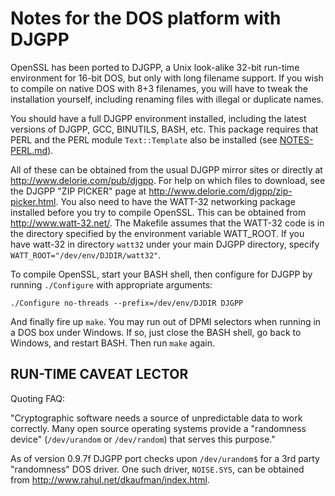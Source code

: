 Notes for the DOS platform with DJGPP
=====================================

 OpenSSL has been ported to DJGPP, a Unix look-alike 32-bit run-time
 environment for 16-bit DOS, but only with long filename support.
 If you wish to compile on native DOS with 8+3 filenames, you will
 have to tweak the installation yourself, including renaming files
 with illegal or duplicate names.

 You should have a full DJGPP environment installed, including the
 latest versions of DJGPP, GCC, BINUTILS, BASH, etc. This package
 requires that PERL and the PERL module `Text::Template` also be
 installed (see [NOTES-PERL.md](NOTES-PERL.md)).

 All of these can be obtained from the usual DJGPP mirror sites or
 directly at <http://www.delorie.com/pub/djgpp>. For help on which
 files to download, see the DJGPP "ZIP PICKER" page at
 <http://www.delorie.com/djgpp/zip-picker.html>. You also need to have
 the WATT-32 networking package installed before you try to compile
 OpenSSL. This can be obtained from <http://www.watt-32.net/>.
 The Makefile assumes that the WATT-32 code is in the directory
 specified by the environment variable WATT_ROOT. If you have watt-32
 in directory `watt32` under your main DJGPP directory, specify
 `WATT_ROOT="/dev/env/DJDIR/watt32"`.

 To compile OpenSSL, start your BASH shell, then configure for DJGPP by
 running `./Configure` with appropriate arguments:

    ./Configure no-threads --prefix=/dev/env/DJDIR DJGPP

 And finally fire up `make`. You may run out of DPMI selectors when
 running in a DOS box under Windows. If so, just close the BASH
 shell, go back to Windows, and restart BASH. Then run `make` again.

 RUN-TIME CAVEAT LECTOR
 --------------

 Quoting FAQ:

  "Cryptographic software needs a source of unpredictable data to work
   correctly.  Many open source operating systems provide a "randomness
   device" (`/dev/urandom` or `/dev/random`) that serves this purpose."

 As of version 0.9.7f DJGPP port checks upon `/dev/urandom$` for a 3rd
 party "randomness" DOS driver. One such driver, `NOISE.SYS`, can be
 obtained from <http://www.rahul.net/dkaufman/index.html>.
